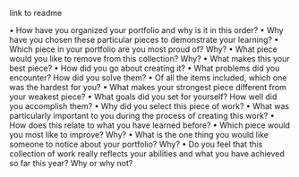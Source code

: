 
link to readme


• How have you organized your portfolio and why is it in this order?
• Why have you chosen these particular pieces to demonstrate your learning?
• Which piece in your portfolio are you most proud of? Why?
• What piece would you like to remove from this collection? Why?
• What makes this your best piece?
• How did you go about creating it?
• What problems did you encounter? How did you solve them?
• Of all the items included, which one was the hardest for you?
• What makes your strongest piece different from your weakest piece?
• What goals did you set for yourself? How well did you accomplish them?
• Why did you select this piece of work?
• What was particularly important to you during the process of creating this work?
• How does this relate to what you have learned before?
• Which piece would you most like to improve? Why?
• What is the one thing you would like someone to notice about your portfolio? Why?
• Do you feel that this collection of work really reflects your abilities and what you have achieved so far this year? Why or why not?
